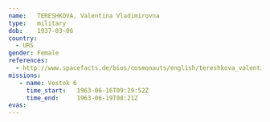 ```yaml
---
name:	TERESHKOVA, Valentina Vladimirovna 
type:	military
dob:	1937-03-06
country:
  - URS
gender:	Female
references:
  - http://www.spacefacts.de/bios/cosmonauts/english/tereshkova_valentina.htm
missions:
   - name: Vostok 6
     time_start:   1963-06-16T09:29:52Z
     time_end:     1963-06-19T08:21Z
evas:
---
```

